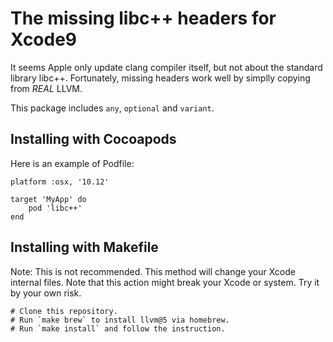 The missing libc++ headers for Xcode9
=====================================

It seems Apple only update clang compiler itself, but not about the standard
library libc++.
Fortunately, missing headers work well by simplly copying from *REAL* LLVM.

This package includes `any`, `optional` and `variant`.


Installing with Cocoapods
-------------------------

Here is an example of Podfile:

    platform :osx, '10.12'

    target 'MyApp' do
        pod 'libc++'
    end


Installing with Makefile
------------------------

Note: This is not recommended. This method will change your Xcode internal
files. Note that this action might break your Xcode or system. Try it by your
own risk.

    # Clone this repository.
    # Run `make brew` to install llvm@5 via homebrew.
    # Run `make install` and follow the instruction.
